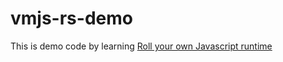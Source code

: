 # vmjs-rs-demo

This is demo code by learning [Roll your own Javascript runtime](https://deno.com/blog/roll-your-own-javascript-runtime)